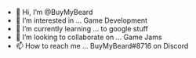 - 👋 Hi, I’m @BuyMyBeard
- 👀 I’m interested in ... Game Development
- 🌱 I’m currently learning ... to google stuff
- 💞️ I’m looking to collaborate on ... Game Jams
- 📫 How to reach me ... BuyMyBeard#8716 on Discord

<!---
BuyMyBeard/BuyMyBeard is a ✨ special ✨ repository because its `README.md` (this file) appears on your GitHub profile.
You can click the Preview link to take a look at your changes.
--->
